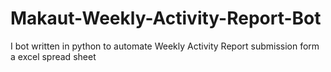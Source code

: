 # Makaut-Weekly-Activity-Report-Bot
I bot written in python to automate Weekly Activity Report submission form a excel spread sheet
